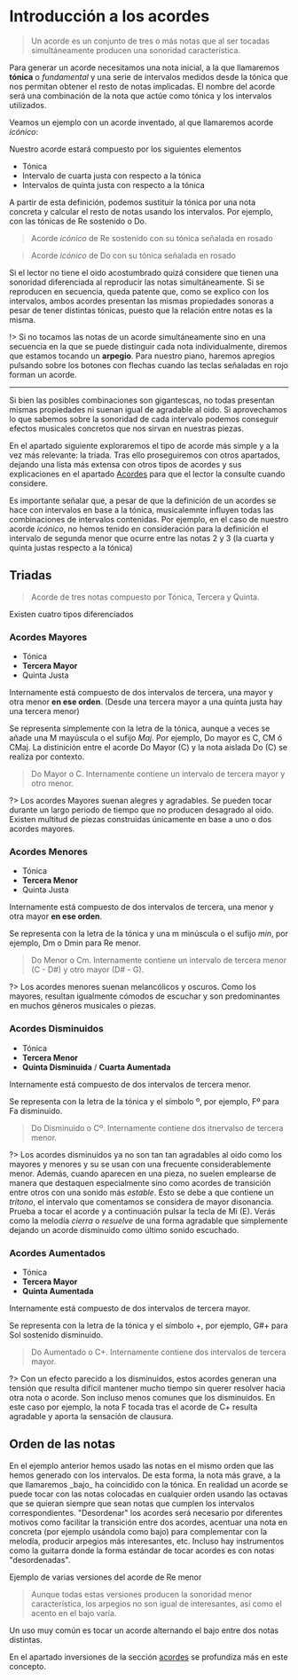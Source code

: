<h1> Introducción a los acordes </h1>

> Un acorde es un conjunto de tres o más notas que al ser tocadas
simultáneamente producen una sonoridad característica.

Para generar un acorde necesitamos una nota inicial, a la que llamaremos **tónica** o *fundamental* y una serie de intervalos medidos desde la tónica
que nos permitan obtener el resto de notas implicadas. El nombre del acorde será una combinación de la nota que actúe como tónica y los intervalos utilizados.

Veamos un ejemplo con un acorde inventado, al que llamaremos acorde *icónico*:

Nuestro acorde estará compuesto por los siguientes elementos

- Tónica
- Intervalo de cuarta justa con respecto a la tónica
- Intervalos de quinta justa con respecto a la tónica

A partir de esta definición, podemos sustituir la tónica por una nota concreta
y calcular el resto de notas usando los intervalos. Por ejemplo, con las tónicas
de Re sostenido o Do.

<div id ="iconic_0" class="piano_container"></div>

> Acorde _icónico_ de Re sostenido con su tónica señalada en rosado

<div id ="iconic_1" class="piano_container"></div>

> Acorde _icónico_ de Do con su tónica señalada en rosado


Si el lector no tiene el oido acostumbrado quizá considere que tienen una
sonoridad diferenciada al reproducir las notas simultáneamente. Si se reproducen
en secuencia, queda patente que, como se explico con los intervalos, ambos acordes presentan las mismas propiedades sonoras a pesar de tener distintas tónicas,
puesto que la relación entre notas es la misma.

!> Si no tocamos las notas de un acorde simultáneamente sino en una secuencia en la que se puede distinguir cada nota individualmente, diremos que estamos tocando un **arpegio**.
Para nuestro piano, haremos apregios pulsando sobre los botones con flechas
cuando las teclas señaladas en rojo forman un acorde.

---

Si bien las posibles combinaciones son gigantescas, no todas presentan mismas propiedades
ni suenan igual de agradable al oido. Si aprovechamos lo que sabemos
sobre la sonoridad de cada intervalo podemos conseguir efectos musicales concretos
que nos sirvan en nuestras piezas.

En el apartado siguiente exploraremos el tipo
de acorde más simple y a la vez más relevante: la triada. Tras ello proseguiremos
con otros apartados, dejando una lista más extensa con otros tipos de acordes y sus explicaciones en el apartado [Acordes](s) para que el lector la consulte cuando considere.

Es importante señalar que, a pesar de que la definición de un acordes se hace con intervalos en base a la tónica, musicalemnte influyen todas las combinaciones de intervalos contenidas. Por ejemplo, en el caso de nuestro acorde _icónico_, no hemos tenido en consideración para la definición el intervalo de segunda menor que ocurre entre
las notas 2 y 3 (la cuarta y quinta justas respecto a la tónica)

<h2> Triadas </h2>

> Acorde de tres notas compuesto por Tónica, Tercera y Quinta.

Existen cuatro tipos diferenciados

<h3> Acordes Mayores </h3>

- Tónica
- **Tercera Mayor**
- Quinta Justa

Internamente está compuesto de dos intervalos de tercera, una mayor y otra menor __en ese orden__. (Desde una tercera mayor a una quinta justa hay una tercera menor)

Se representa simplemente con la letra de la tónica,
aunque a veces se añade una M mayúscula o el sufijo _Maj_. Por ejemplo, Do mayor es C, CM ó CMaj. La distinición entre el acorde Do Mayor (C) y la nota aislada Do (C) se realiza por contexto.

<div id ="piano_2" class="piano_container"></div>

> Do Mayor o C. Internamente contiene un intervalo de tercera mayor y otro menor.

?> Los acordes Mayores suenan alegres y agradables. Se pueden tocar durante un
largo periodo de tiempo que no producen desagrado al oido. Existen multitud
de piezas construidas únicamente en base a uno o dos acordes mayores.

<h3> Acordes Menores </h3>

- Tónica
- **Tercera Menor**
- Quinta Justa

Internamente está compuesto de dos intervalos de tercera, una menor y otra mayor __en ese orden__.

Se representa con la letra de la tónica y una m minúscula o el sufijo _min_,
por ejemplo, Dm o Dmin para Re menor.

<div id ="piano_3" class="piano_container"></div>

> Do Menor o Cm. Internamente contiene un intervalo de tercera menor (C - D#) y otro mayor (D# - G).

?> Los acordes menores suenan melancólicos y oscuros. Como los mayores, resultan
igualmente cómodos de escuchar y son predominantes en muchos géneros musicales
o piezas.

<h3> Acordes Disminuidos </h3>

- Tónica
- **Tercera Menor**
- **Quinta Disminuida** / **Cuarta Aumentada**

Internamente está compuesto de dos intervalos de tercera menor.

Se representa con la letra de la tónica y el símbolo º,
por ejemplo, Fº para Fa disminuido.

<div id ="piano_4" class="piano_container"></div>

> Do Disminuido o Cº. Internamente contiene dos itnervalso de tercera menor.

?> Los acordes disminuidos ya no son tan tan agradables al oido como los
mayores y menores y su se usan con una frecuente considerablemente menor.
Además, cuando aparecen en una pieza, no suelen emplearse de manera que destaquen
especialmente sino como acordes de transición entre
otros con una sonido más _estable_. Esto se debe a que contiene un _tritono_, el
intervalo que comentamos se considera de mayor disonancia. Prueba a tocar el
acorde y a continuación pulsar la tecla de Mi (E). Verás como la melodía _cierra_ o
_resuelve_ de una forma agradable que simplemente dejando un acorde disminuido como
último sonido escuchado.

<h3> Acordes Aumentados </h3>

- Tónica
- **Tercera Mayor**
- **Quinta Aumentada**

Internamente está compuesto de dos intervalos de tercera mayor.

Se representa con la letra de la tónica y el símbolo +,
por ejemplo, G#+ para Sol sostenido disminuido.

<div id ="piano_5" class="piano_container"></div>

> Do Aumentado o C+. Internamente contiene dos intervalos de tercera mayor.

?> Con un efecto parecido a los disminuidos, estos acordes generan una tensión
que resulta difícil mantener mucho tiempo sin querer resolver hacia otra nota o acorde.
Son incluso menos comunes que los disminuidos. En este caso por ejemplo, la nota F tocada tras el acorde de C+ resulta agradable y aporta la sensación de clausura.

<h2> Orden de las notas </h2>
En el ejemplo anterior hemos usado las notas en el mismo orden que las hemos generado
con los intervalos. De esta forma, la nota más grave, a la que llamaremos _bajo_
ha coincidido con la tónica. En realidad un acorde se puede tocar con las notas
colocadas en cualquier orden usando las octavas que se quieran siempre que sean
notas que cumplen los intervalos correspondientes. "Desordenar" los acordes
será necesario por diferentes motivos como facilitar la transición entre dos acordes,
acentuar una nota en concreta (por ejemplo usándola como bajo) para complementar
con la melodía, producir arpegios más interesantes, etc. Incluso hay instrumentos como la guitarra donde la forma estándar de tocar acordes es con notas "desordenadas".

Ejemplo de varias versiones del acorde de Re menor

<div id ="d_1" class="piano_container"></div>

<div id ="d_2" class="piano_container"></div>

<div id ="d_3" class="piano_container"></div>

<div id ="d_4" class="piano_container"></div>

> Aunque todas estas versiones producen la sonoridad menor característica,
los arpegios no son igual de interesantes, así como el acento en
el bajo varía.

Un uso muy común es tocar un acorde alternando el bajo entre dos notas distintas.

En el apartado inversiones de la sección [acordes]() se profundiza más en este
concepto.

<link rel="stylesheet" href="PianoGenerator/style.css">
<script>
piano({
    tag: "iconic_0",
    octaves: 1,
    names: "all",
    number: "relevant",
    tonic: "D#",
    relevant: {
        "D#"  : { color: "violet" },
        "G#"  : { color: "orange" },
        "A#"  : { color: "orange" },
    },
    pressed: ["D#", "G#", "A#"],
    controls: ["sync", "spring"]
});
piano({
    tag: "iconic_1",
    octaves: 1,
    names: "all",
    number: "relevant",
    tonic: "C",
    relevant: {
        "C"  : { color: "violet" },
        "F"  : { color: "orange" },
        "G"  : { color: "orange" },
    },
    pressed: ["C", "F", "G"],
    controls: ["sync", "spring"]
});
piano({
    tag: "piano_2",
    octaves: 2,
    names: "all",
    tonic: "C",
    pressed: ["C", "E", "G", "C"],
    number: "pressed",
    controls: ["sync", "spring"]
});
piano({
    tag: "piano_3",
    octaves: 2,
    names: "all",
    tonic: "C",
    pressed: ["C", "D#", "G", "C"],
    number: "pressed",
    controls: ["sync", "spring"]
});
piano({
    tag: "piano_4",
    octaves: 2,
    names: "all",
    tonic: "C",
    pressed: ["C", "D#", "F#", "C"],
    number: "pressed",
    controls: ["sync", "spring"]
});
piano({
    tag: "piano_5",
    octaves: 2,
    names: "all",
    tonic: "C",
    pressed: ["C", "E", "G#", "C"],
    number: "pressed",
    controls: ["sync", "spring"]
});
piano({
    tag: "d_1",
    octaves: 2,
    names: "all",
    tonic: "D",
    pressed: ["D", "F", "A", "D"],
    number: "pressed",
    controls: ["sync", "spring", "up", "down"]
});
piano({
    tag: "d_2",
    octaves: 2,
    names: "all",
    tonic: "D",
    pressed: ["F", "D", "F", "A"],
    number: "pressed",
    controls: ["sync", "spring", "up", "down"]
});
piano({
    tag: "d_3",
    octaves: 2,
    names: "all",
    tonic: "D",
    pressed: ["A", "D", "F", "A"],
    number: "pressed",
    controls: ["sync", "spring", "up", "down"]
});
piano({
    tag: "d_4",
    octaves: 2,
    names: "all",
    tonic: "D",
    pressed: ["D", "F", "A", "A"],
    number: "pressed",
    controls: ["sync", "spring", "up", "down"]
});
</script>